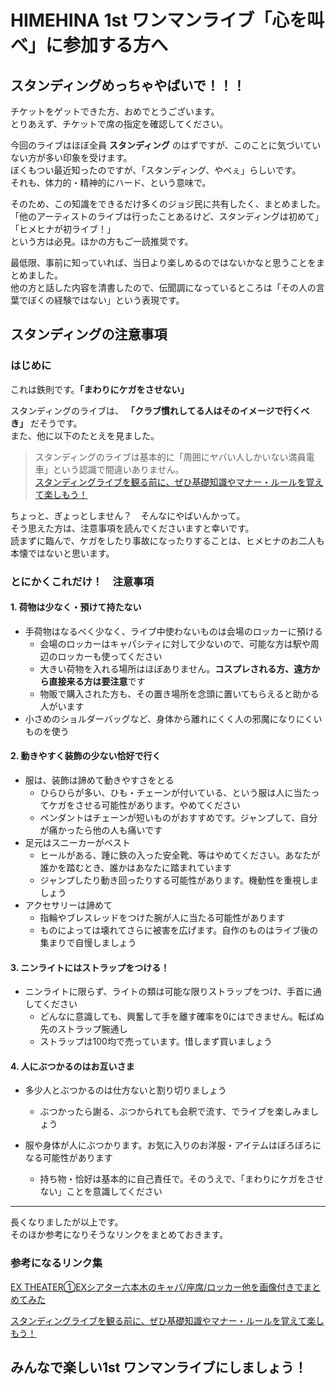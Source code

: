 # HIMEHINA 1st ワンマンライブ「心を叫べ」に参加する方へ

## スタンディングめっちゃやばいで！！！

チケットをゲットできた方、おめでとうございます。  
とりあえず、チケットで席の指定を確認してください。

今回のライブはほぼ全員 **スタンディング** のはずですが、このことに気づいていない方が多い印象を受けます。  
ぼくもつい最近知ったのですが、「スタンディング、やべぇ」らしいです。  
それも、体力的・精神的にハード、という意味で。  

そのため、この知識をできるだけ多くのジョジ民に共有したく、まとめました。  
「他のアーティストのライブは行ったことあるけど、スタンディングは初めて」  
「ヒメヒナが初ライブ！」  
という方は必見。ほかの方もご一読推奨です。

最低限、事前に知っていれば、当日より楽しめるのではないかなと思うことをまとめました。  
他の方と話した内容を清書したので、伝聞調になっているところは「その人の言葉でぼくの経験ではない」という表現です。

## スタンディングの注意事項

### はじめに

これは鉄則です。**「まわりにケガをさせない」**

スタンディングのライブは、 **「クラブ慣れしてる人はそのイメージで行くべき」** だそうです。  
また、他に以下のたとえを見ました。

>スタンディングのライブは基本的に「周囲にヤバい人しかいない満員電車」という認識で間違いありません。  
[スタンディングライブを観る前に、ぜひ基礎知識やマナー・ルールを覚えて楽しもう！](https://kukoshakaku.com/archives/146.html)

ちょっと、ぎょっとしません？　そんなにやばいんかって。  
そう思えた方は、注意事項を読んでくださいますと幸いです。  
読まずに臨んで、ケガをしたり事故になったりすることは、ヒメヒナのお二人も本懐ではないと思います。

### とにかくこれだけ！　注意事項

#### 1. 荷物は少なく・預けて持たない

  - 手荷物はなるべく少なく、ライブ中使わないものは会場のロッカーに預ける
    - 会場のロッカーはキャパシティに対して少ないので、可能な方は駅や周辺のロッカーも使ってください
    - 大きい荷物を入れる場所はほぼありません。**コスプレされる方、遠方から直接来る方は要注意**です
    - 物販で購入された方も、その置き場所を念頭に置いてもらえると助かる人がいます
  - 小さめのショルダーバッグなど、身体から離れにくく人の邪魔になりにくいものを使う

#### 2. 動きやすく装飾の少ない恰好で行く

  - 服は、装飾は諦めて動きやすさをとる
    - ひらひらが多い、ひも・チェーンが付いている、という服は人に当たってケガをさせる可能性があります。やめてください
    - ペンダントはチェーンが短いものがおすすめです。ジャンプして、自分が痛かったら他の人も痛いです
  - 足元はスニーカーがベスト
    - ヒールがある、踵に鉄の入った安全靴、等はやめてください。あなたが誰かを踏むとき、誰かはあなたに踏まれています
    - ジャンプしたり動き回ったりする可能性があります。機動性を重視しましょう
  - アクセサリーは諦めて
    - 指輪やブレスレッドをつけた腕が人に当たる可能性があります
    - ものによっては壊れてさらに被害を広げます。自作のものはライブ後の集まりで自慢しましょう

#### 3. ニンライトにはストラップをつける！

  - ニンライトに限らず、ライトの類は可能な限りストラップをつけ、手首に通してください
    - どんなに意識しても、興奮して手を離す確率を0にはできません。転ばぬ先のストラップ腕通し
    - ストラップは100均で売っています。惜しまず買いましょう

#### 4. 人にぶつかるのはお互いさま

  - 多少人とぶつかるのは仕方ないと割り切りましょう
  
    - ぶつかったら謝る、ぶつかられても会釈で流す、でライブを楽しみましょう
  - 服や身体が人にぶつかります。お気に入りのお洋服・アイテムはぼろぼろになる可能性があります
    - 持ち物・恰好は基本的に自己責任で。そのうえで、「まわりにケガをさせない」ことを意識してください


---

長くなりましたが以上です。  
そのほか参考になりそうなリンクをまとめておきます。

### 参考になるリンク集

[EX THEATER①EXシアター六本木のキャパ/座席/ロッカー他を画像付きでまとめてみた](https://ameblo.jp/lunaluna1-2-3/entry-12375449604.html)

[スタンディングライブを観る前に、ぜひ基礎知識やマナー・ルールを覚えて楽しもう！](https://kukoshakaku.com/archives/146.html)
  
## みんなで楽しい1st ワンマンライブにしましょう！

